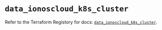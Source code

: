 # `data_ionoscloud_k8s_cluster`

Refer to the Terraform Registory for docs: [`data_ionoscloud_k8s_cluster`](https://registry.terraform.io/providers/ionos-cloud/ionoscloud/6.4.5/docs/data-sources/k8s_cluster).
